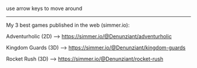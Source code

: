 use arrow keys to move around

---------------------------------------------------------------------

My 3 best games published in the web (simmer.io):

Adventurholic (2D) --> https://simmer.io/@Denunziant/adventurholic

Kingdom Guards (3D) --> https://simmer.io/@Denunziant/kingdom-guards

Rocket Rush (3D) --> https://simmer.io/@Denunziant/rocket-rush
